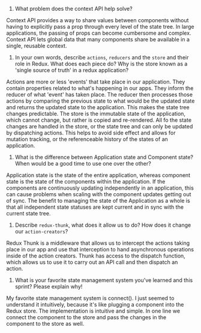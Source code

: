 1. What problem does the context API help solve?

Context API provides a way to share values between components without having to explicitly pass a prop through every level of the state tree. In large applications, the passing of props can become cumbersome and complex. Context API lets global data that many components share be available in a single, reusable context.

1. In your own words, describe `actions`, `reducers` and the `store` and their role in Redux. What does each piece do? Why is the store known as a 'single source of truth' in a redux application?

Actions are more or less 'events' that take place in our application. They contain properties related to what's happening in our apps. They inform the reducer of what 'event' has taken place. The reducer then processes those actions by comparing the previous state to what would be the updated state and returns the updated state to the application. This makes the state tree changes predictable. The store is the immutable state of the application, which cannot change, but rather is copied and re-rendered. All fo the state changes are handled in the store, or the state tree and can only be updated by dispatching actions. This helps to avoid side effect and allows for mutation tracking, or the referenceable history of the states of an application.



1. What is the difference between Application state and Component state? When would be a good time to use one over the other?

Application state is the state of the entire application, whereas component state is the state of the components within the application. If the components are continuously updating independently in an application, this can cause problems when scaling with the component updates getting out of sync. The benefit to managing the state of the Application as a whole is that all independent state statuses are kept current and in sync with the current state tree.

1. Describe `redux-thunk`, what does it allow us to do? How does it change our `action-creators`?

Redux Thunk is a middleware that allows us to intercept the actions taking place in our app and use that interception to hand asynchronous operations inside of the action creators. Thunk has access to the dispatch function, which allows us to use it to carry out an API call and then dispatch an action.

1. What is your favorite state management system you've learned and this sprint? Please explain why!

My favorite state management system is connect(). I just seemed to understand it intuitively, because it's like plugging a component into the Redux store. The implementation is intuitive and simple. In one line we connect the component to the store and pass the changes in the component to the store as well. 